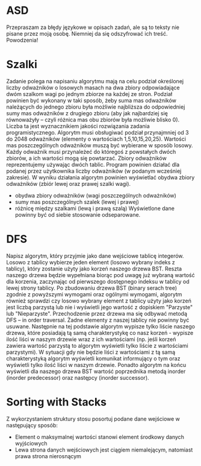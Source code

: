 # ASD
Przepraszam za błędy językowe w opisach zadań, ale są to teksty nie pisane przez moją osobę. Niemniej da się odszyfrować ich treść. Powodzenia!

# Szalki
Zadanie polega na napisaniu algorytmu mają na celu podział określonej liczby odważników o losowych masach na dwa zbiory odpowiadające dwóm szalkom wagi po jednym zbiorze na każdej ze stron. Podział powinien być wykonany w taki sposób, żeby suma mas odważników należących do jednego zbioru była możliwie najbliższa do odpowiedniej sumy mas odważników z drugiego zbioru  (aby jak najbardziej się równoważyły – czyli różnica mas obu zbiorów była możliwie blisko 0). Liczba ta jest wyznacznikiem jakości rozwiązania zadania programistycznego.
Algorytm musi obsługiwać podział przynajmniej od 3 do 2048 odważników (elementy o wartościach   1,5,10,15,20,25). Wartości mas poszczególnych odważników muszą być wybierane w sposób losowy.
Każdy odważnik musi przynależeć do któregoś z powstałych dwóch zbiorów, a ich wartości mogą się powtarzać.
Zbiory odważników reprezentujemy używając dwóch tablic.
Program powinien działać dla podanej przez użytkownika liczby odważników (w podanym wcześniej zakresie).
W wyniku działania algorytm powinien wyświetlać obydwa zbiory odważników (zbiór lewej oraz prawej szalki wagi).  
- obydwa zbiory odważników (wagi poszczególnych odważników) 
- sumy mas poszczególnych szalek (lewej i prawej) 
- różnicę między szalkami (lewą i prawą szalą)
Wyświetlone dane powinny być od siebie stosowanie odseparowane.

# DFS
Napisz algorytm, który przyjmie jako dane wejściowe tablicę integerów. Losowo z tablicy wybierze jeden element (losowo wybrany indeks z tablicy), który zostanie użyty jako korzeń naszego drzewa BST. Reszta naszego drzewa będzie wypełniana biorąc pod uwagę już wybraną wartość dla korzenia, zaczynając od pierwszego dostępnego indeksu w tablicy od lewej strony tablicy.
Po zbudowaniu drzewa BST  (binary serach tree) zgodnie z powyższymi wymogami oraz ogólnymi wymogami, algorytm również sprawdzi czy losowo wybrany element z tablicy użyty jako korzeń jest liczbą parzystą lub nie i wyświetli jego wartość z dopiskiem "Parzyste" lub "Nieparzyste". Przechodzenie przez drzewa ma się odbywać metodą DFS – in order traversal. Żadne elementy z naszej tablicy nie powinny być usuwane.
Następnie na tej podstawie algorytm wypisze tylko liście naszego drzewa, które posiadają tą samą charakterystykę co nasz korzeń - wypisze ilość liści w naszym drzewie wraz z ich wartościami (np. jeśli korzeń zawiera wartość parzystą to algorytm wyświetli tylko liście z wartościami parzystymi). 
W sytuacji gdy nie będzie liści z wartościami z tą samą charakterystyką algorytm wyświetli komunikat informujący o tym oraz wyświetli tylko ilość liści w naszym drzewie.
Ponadto algorytm na końcu wyświetli dla naszego drzewa BST wartość poprzednika metodą inorder (inorder predecessor)  oraz następcy (inorder successor).

# Sorting with Stacks
Z wykorzystaniem struktury stosu posortuj podane dane wejściowe
w następujący sposób:
- Element o maksymalnej wartości stanowi element środkowy danych wyjściowych 
- Lewa strona danych wejściowych jest ciągiem niemalejącym, natomiast prawa strona nierosnącym

